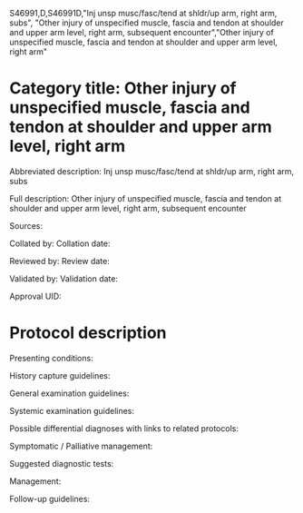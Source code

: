 S46991,D,S46991D,"Inj unsp musc/fasc/tend at shldr/up arm, right arm, subs", "Other injury of unspecified muscle, fascia and tendon at shoulder and upper arm level, right arm, subsequent encounter","Other injury of unspecified muscle, fascia and tendon at shoulder and upper arm level, right arm"
# Category title: Other injury of unspecified muscle, fascia and tendon at shoulder and upper arm level, right arm

Abbreviated description: Inj unsp musc/fasc/tend at shldr/up arm, right arm, subs

Full description: Other injury of unspecified muscle, fascia and tendon at shoulder and upper arm level, right arm, subsequent encounter

Sources:

Collated by:
Collation date:

Reviewed by:
Review date:

Validated by:
Validation date:

Approval UID:

# Protocol description

Presenting conditions:

History capture guidelines:

General examination guidelines:

Systemic examination guidelines:

Possible differential diagnoses with links to related protocols:

Symptomatic / Palliative management:

Suggested diagnostic tests:

Management:

Follow-up guidelines:
